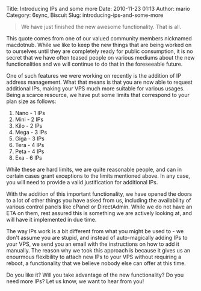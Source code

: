 Title: Introducing IPs and some more
Date: 2010-11-23 01:13
Author: mario
Category: 6sync, Biscuit
Slug: introducing-ips-and-some-more

> We have just finished the new awesome functionality. That is all.

This quote comes from one of our valued community members nicknamed
macdotnub. While we like to keep the new things that are being worked on
to ourselves until they are completely ready for public consumption, it
is no secret that we have often teased people on various mediums about
the new functionalities and we will continue to do that in the
foreseeable future.

One of such features we were working on recently is the addition of IP
address management. What that means is that you are now able to request
additional IPs, making your VPS much more suitable for various usages.
Being a scarce resource, we have put some limits that correspond to your
plan size as follows:

1.  Nano - 1 IPs
2.  Mini - 2 IPs
3.  Kilo - 2 IPs
4.  Mega - 3 IPs
5.  Giga - 3 IPs
6.  Tera - 4 IPs
7.  Peta - 4 IPs
8.  Exa - 6 IPs

While these are hard limits, we are quite reasonable people, and can in
certain cases grant exceptions to the limits mentioned above. In any
case, you will need to provide a valid justification for additional IPs.

With the addition of this important functionality, we have opened the
doors to a lot of other things you have asked from us, including the
availability of various control panels like cPanel or DirectAdmin. While
we do not have an ETA on them, rest assured this is something we are
actively looking at, and will have it implemented in due time.

The way IPs work is a bit different from what you might be used to - we
don't assume you are stupid, and instead of auto-magically adding IPs to
your VPS, we send you an email with the instructions on how to add it
manually. The reason why we took this approach is because it gives us an
enourmous flexibility to attach new IPs to your VPS without requiring a
reboot, a functionality that we believe nobody else can offer at this
time.

Do you like it? Will you take advantage of the new functionality? Do you
need more IPs? Let us know, we want to hear from you!
